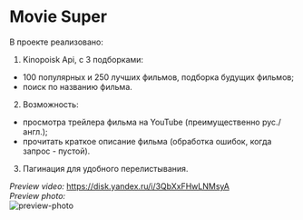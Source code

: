 # Movie Super

В проекте реализовано: <br>
1. Kinopoisk Api, с 3 подборками:
 - 100 популярных и 250 лучших фильмов, подборка будущих фильмов;
 - поиск по названию фильма.
2. Возможность:
 - просмотра трейлера фильма на YouTube (преимущественно рус./англ.);
 - прочитать краткое описание фильма (обработка ошибок, когда запрос - пустой).
3. Пагинация для удобного перелистывания.

*Preview video:* https://disk.yandex.ru/i/3QbXxFHwLNMsyA <br>
*Preview photo:* <br> ![preview-photo](https://user-images.githubusercontent.com/90089376/152169553-8259e9b9-4972-4133-a3cb-d9aaedb84081.png)
